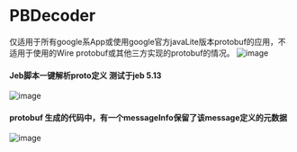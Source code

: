 # PBDecoder
仅适用于所有google系App或使用google官方javaLite版本protobuf的应用，不适用于使用的Wire protobuf或其他三方实现的protobuf的情况。
![image](https://github.com/kkkbbb/PBDecoder/assets/18513551/ef1e37ab-933f-4853-8f17-7e0be4312334)
#### Jeb脚本一键解析proto定义 测试于jeb 5.13
![image](https://github.com/user-attachments/assets/2558a9cd-086d-4450-bf17-68163573ac17)

#### protobuf 生成的代码中，有一个messageInfo保留了该message定义的元数据
![image](https://github.com/kkkbbb/PBDecoder/assets/18513551/15700c37-d4bb-469e-a979-1d111b132256)
